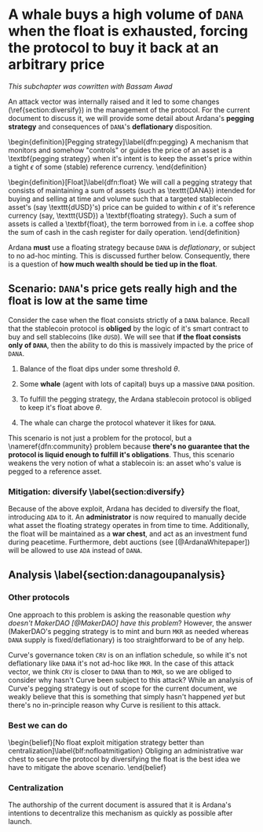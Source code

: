 # A whale buys a high volume of `DANA` when the float is exhausted, forcing the protocol to buy it back at an arbitrary price

_This subchapter was cowritten with Bassam Awad_

An attack vector was internally raised and it led to some changes (\ref{section:diversify}) in the management of the protocol. For the current document to discuss it, we will provide some detail about Ardana's **pegging strategy** and consequences of `DANA`'s **deflationary** disposition. 

\begin{definition}[Pegging strategy]\label{dfn:pegging}
A mechanism that monitors and somehow "controls" or guides the price of an asset is a \textbf{pegging strategy} when it's intent is to keep the asset's price within a tight $\epsilon$ of some (stable) reference currency. 
\end{definition}

\begin{definition}[Float]\label{dfn:float}
We will call a pegging strategy that consists of maintaining a sum of assets (such as \texttt{DANA}) intended for buying and selling at time and volume such that a targeted stablecoin asset's (say \texttt{dUSD}'s) price can be guided to within $\epsilon$ of it's reference currency (say, \texttt{USD}) a \textbf{floating strategy}. Such a sum of assets is called a \textbf{float}, the term borrowed from in i.e. a coffee shop the sum of cash in the cash register for daily operation.
\end{definition}

Ardana **must** use a floating strategy because `DANA` is _deflationary_, or subject to no ad-hoc minting. This is discussed further below. Consequently, there is a question of **how much wealth should be tied up in the float**.

## Scenario: `DANA`'s price gets really high **and** the float is low at the same time

Consider the case when the float consists strictly of a `DANA` balance. Recall that the stablecoin protocol is **obliged** by the logic of it's smart contract to buy and sell stablecoins (like `dUSD`). We will see that **if the float consists only of `DANA`**, then the ability to do this is massively impacted by the price of `DANA`. 

1. Balance of the float dips under some threshold $\theta$. 

2. Some **whale** (agent with lots of capital) buys up a massive `DANA` position. 

3. To fulfill the pegging strategy, the Ardana stablecoin protocol is obliged to keep it's float above $\theta$. 

4. The whale can charge the protocol whatever it likes for `DANA`. 

This scenario is not just a problem for the protocol, but a \nameref{dfn:community} problem because **there's no guarantee that the protocol is liquid enough to fulfill it's obligations**. Thus, this scenario weakens the very notion of what a stablecoin is: an asset who's value is pegged to a reference asset. 

### Mitigation: diversify \label{section:diversify}

Because of the above exploit, Ardana has decided to diversify the float, introducing `ADA` to it. An **administrator** is now required to manually decide what asset the floating strategy operates in from time to time. Additionally, the float will be maintained as a **war chest**, and act as an investment fund during peacetime. Furthermore, debt auctions (see [@ArdanaWhitepaper]) will be allowed to use `ADA` instead of `DANA`. 

## Analysis \label{section:danagoupanalysis}

### Other protocols
One approach to this problem is asking the reasonable question _why doesn't MakerDAO [@MakerDAO] have this problem_? However, the answer (MakerDAO's pegging strategy is to mint and burn `MKR` as needed whereas `DANA` supply is fixed/deflationary) is too straightforward to be of any help. 

Curve's governance token `CRV` is on an inflation schedule, so while it's not deflationary like `DANA` it's not ad-hoc like `MKR`. In the case of this attack vector, we think `CRV` is closer to `DANA` than to `MKR`, so we are obliged to consider why hasn't Curve been subject to this attack? While an analysis of Curve's pegging strategy is out of scope for the current document, we weakly believe that this is something that simply hasn't happened _yet_ but there's no in-principle reason why Curve is resilient to this attack. 

### Best we can do

\begin{belief}[No float exploit mitigation strategy better than centralization]\label{blf:nofloatmitigation}
Obliging an administrative war chest to secure the protocol by diversifying the float is the best idea we have to mitigate the above scenario.
\end{belief}

### Centralization

The authorship of the current document is assured that it is Ardana's intentions to decentralize this mechanism as quickly as possible after launch. 
